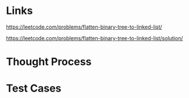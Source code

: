 # Links
https://leetcode.com/problems/flatten-binary-tree-to-linked-list/

https://leetcode.com/problems/flatten-binary-tree-to-linked-list/solution/

# Thought Process

# Test Cases


